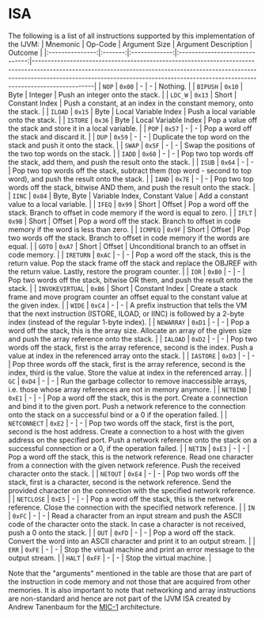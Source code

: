 # ISA
The following is a list of all instructions supported by this implementation of the IJVM:
|     Mnemonic    | Op-Code | Argument Size |      Argument Description      | Outcome                                                                                                                                                                                                                                                     |
|:---------------:|:-------:|:-------------:|:------------------------------:|-------------------------------------------------------------------------------------------------------------------------------------------------------------------------------------------------------------------------------------------------------------|
|      `NOP`      |  `0x00` |       -       |                -               | Nothing.                                                                                                                                                                                                                                                    |
|     `BIPUSH`    |  `0x10` |      Byte     |             Integer            | Push an integer onto the stack.                                                                                                                                                                                                                             |
|     `LDC_W`     |  `0x13` |     Short     |         Constant Index         | Push a constant, at an index in the constant memory, onto the stack.                                                                                                                                                                                        |
|     `ILOAD`     |  `0x15` |      Byte     |      Local Variable Index      | Push a local variable onto the stack.                                                                                                                                                                                                                       |
|     `ISTORE`    |  `0x36` |      Byte     |      Local Variable Index      | Pop a value off the stack and store it in a local variable.                                                                                                                                                                                                 |
|      `POP`      |  `0x57` |       -       |                -               | Pop a word off the stack and discard it.                                                                                                                                                                                                                    |
|      `DUP`      |  `0x59` |       -       |                -               | Duplicate the top word on the stack and push it onto the stack.                                                                                                                                                                                             |
|      `SWAP`     |  `0x5F` |       -       |                -               | Swap the positions of the two top words on the stack.                                                                                                                                                                                                       |
|      `IADD`     |  `0x60` |       -       |                -               | Pop two top words off the stack, add them, and push the result onto the stack.                                                                                                                                                                              |
|      `ISUB`     |  `0x64` |       -       |                -               | Pop two top words off the stack, subtract them (top word - second to top word), and push the result onto the stack.                                                                                                                                         |
|      `IAND`     |  `0x7E` |       -       |                -               | Pop two top words off the stack, bitwise AND them, and push the result onto the stack.                                                                                                                                                                      |
|      `IINC`     |  `0x84` |   Byte, Byte  | Variable Index, Constant Value | Add a constant value to a local variable.                                                                                                                                                                                                                   |
|      `IFEQ`     |  `0x99` |     Short     |             Offset             | Pop a word off the stack. Branch to offset in code memory if the word is equal to zero.                                                                                                                                                                     |
|      `IFLT`     |  `0x9B` |     Short     |             Offset             | Pop a word off the stack. Branch to offset in code memory if the word is less than zero.                                                                                                                                                                    |
|     `ICMPEQ`    |  `0x9F` |     Short     |             Offset             | Pop two words off the stack. Branch to offset in code memory if the words are equal.                                                                                                                                                                        |
|      `GOTO`     |  `0xA7` |     Short     |             Offset             | Unconditional branch to an offset in code memory.                                                                                                                                                                                                           |
|    `IRETURN`    |  `0xAC` |       -       |                -               | Pop a word off the stack, this is the return value. Pop the stack frame off the stack and replace the OBJREF with the return value. Lastly, restore the program counter.                                                                                    |
|      `IOR`      |  `0xB0` |       -       |                -               | Pop two words off the stack, bitwise OR them, and push the result onto the stack.                                                                                                                                                                           |
| `INVOKEVIRTUAL` |  `0xB6` |     Short     |         Constant Index         | Create a stack frame and move program counter an offset equal to the constant value at the given index.                                                                                                                                                     |
|      `WIDE`     |  `0xC4` |       -       |                -               | A prefix instruction that tells the VM that the next instruction (ISTORE, ILOAD, or IINC) is followed by a 2-byte index (instead of the regular 1-byte index).                                                                                              |
|    `NEWARRAY`   |  `0xD1` |       -       |                -               | Pop a word off the stack, this is the array size. Allocate an array of the given size and push the array reference onto the stack.                                                                                                                          |
|     `IALOAD`    |  `0xD2` |       -       |                -               | Pop two words off the stack, first is the array reference, second is the index. Push a value at index in the referenced array onto the stack.                                                                                                               |
|    `IASTORE`    |  `0xD3` |       -       |                -               | Pop three words off the stack, first is the array reference, second is the index, third is the value. Store the value at index in the referenced array.                                                                                                     |
|       `GC`      |  `0xD4` |       -       |                -               | Run the garbage collector to remove inaccessible arrays, i.e. those whose array references are not in memory anymore.                                                                                                                                       |
|    `NETBIND`    |  `0xE1` |       -       |                -               | Pop a word off the stack, this is the port. Create a connection and bind it to the given port. Push a network reference to the connection onto the stack on a successful bind or a 0 if the operation failed.                                               |
|   `NETCONNECT`  |  `0xE2` |       -       |                -               | Pop two words off the stack, first is the port, second is the host address. Create a connection to a host with the given address on the specified port. Push a network reference onto the stack on a successful connection or a 0, if the operation failed. |
|     `NETIN`     |  `0xE3` |       -       |                -               | Pop a word off the stack, this is the network reference. Read one character from a connection with the given network reference. Push the received character onto the stack.                                                                                 |
|     `NETOUT`    |  `0xE4` |       -       |                -               | Pop two words off the stack, first is a character, second is the network reference. Send the provided character on the connection with the specified network reference.                                                                                     |
|    `NETCLOSE`   |  `0xE5` |       -       |                -               | Pop a word off the stack, this is the network reference. Close the connection with the specified network reference.                                                                                                                                         |
|       `IN`      |  `0xFC` |       -       |                -               | Read a character from an input stream and push the ASCII code of the character onto the stack. In case a character is not received, push a 0 onto the stack.                                                                                                |
|      `OUT`      |  `0xFD` |       -       |                -               | Pop a word off the stack. Convert the word into an ASCII character and print it to an output stream.                                                                                                                                                        |
|      `ERR`      |  `0xFE` |       -       |                -               | Stop the virtual machine and print an error message to the output stream.                                                                                                                                                                                   |
|      `HALT`     |  `0xFF` |       -       |                -               | Stop the virtual machine.                                                                                                                                                                                                                                   |

Note that the "arguments" mentioned in the table are those that are part of the instruction in 
code memory and not those that are acquired from other memories. It is also important to note that 
networking and array instructions are non-standard and hence are not part of the IJVM ISA created 
by Andrew Tanenbaum for the [MIC-1](https://en.wikipedia.org/wiki/MIC-1) architecture. 
